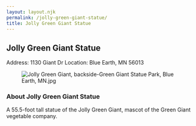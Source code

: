```yaml
---
layout: layout.njk
permalink: /jolly-green-giant-statue/
title: Jolly Green Giant Statue
---
```


<article class="attraction-detail container">
  <h2>Jolly Green Giant Statue</h2>
  <div class="attraction-meta">
    <span class="address">Address: 1130 Giant Dr</span>
    <span class="location">Location: Blue Earth, MN 56013</span>
  </div>
  <figure class="attraction-image">
    <img src="https://upload.wikimedia.org/wikipedia/commons/c/c1/Jolly_Green_Giant%2C_backside-Green_Giant_Statue_Park%2C_Blue_Earth%2C_MN.jpg?v=1743943749168" alt="Jolly Green Giant, backside-Green Giant Statue Park, Blue Earth, MN.jpg" loading="lazy">
  </figure>
  <div class="attraction-description">
    <h3>About Jolly Green Giant Statue</h3>
    <p>A 55.5-foot tall statue of the Jolly Green Giant, mascot of the Green Giant vegetable company.</p>
  </div>
  
</article>